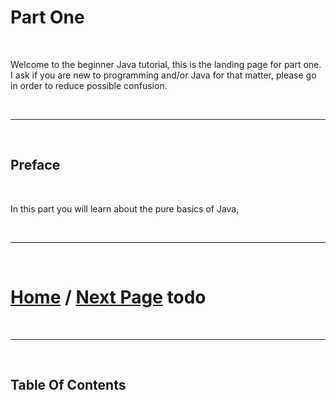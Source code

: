 # Part One

<br>

Welcome to the beginner Java tutorial, this is the landing page for part one. I ask if you are new to programming and/or Java for that matter, please go in order to reduce possible confusion. 

<br>

***

<br> 

## Preface

<br>

In this part you will learn about the pure basics of Java, 

<br>

***

<br>

# [Home]() / [Next Page]() todo

<br>

***

<br> 

## Table Of Contents
